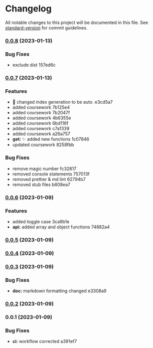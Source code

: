 # Changelog

All notable changes to this project will be documented in this file. See [standard-version](https://github.com/conventional-changelog/standard-version) for commit guidelines.

### [0.0.8](///compare/v0.0.7...v0.0.8) (2023-01-13)


### Bug Fixes

* exclude dist 157ed6c

### [0.0.7](///compare/v0.0.6...v0.0.7) (2023-01-13)


### Features

* :construction: changed index generation to be auto. e3cd5a7
* added coursework 7b125e4
* added coursework 7b2047f
* added coursework 4b6355e
* added coursework 6bd116f
* added coursework c7a1339
* added coursework a26a757
* **get:** :sparkles: added new functions 1c07846
* updated coursework 8258fbb


### Bug Fixes

* remove magic number fc32817
* removed console statements 757013f
* removed prettier & md lint 62794b7
* removed stub files b608ea7

### [0.0.6](///compare/v0.0.5...v0.0.6) (2023-01-09)

### Features

- added toggle case 3ca9b1e
- **api:** added array and object functions 74882a4

### [0.0.5](///compare/v0.0.4...v0.0.5) (2023-01-09)

### [0.0.4](///compare/v0.0.3...v0.0.4) (2023-01-09)

### [0.0.3](///compare/v0.0.2...v0.0.3) (2023-01-09)

### Bug Fixes

- **doc:** markdown formatting changed e3308a9

### [0.0.2](///compare/v0.0.1...v0.0.2) (2023-01-09)

### 0.0.1 (2023-01-09)

### Bug Fixes

- **ci:** workflow corrected a391ef7
